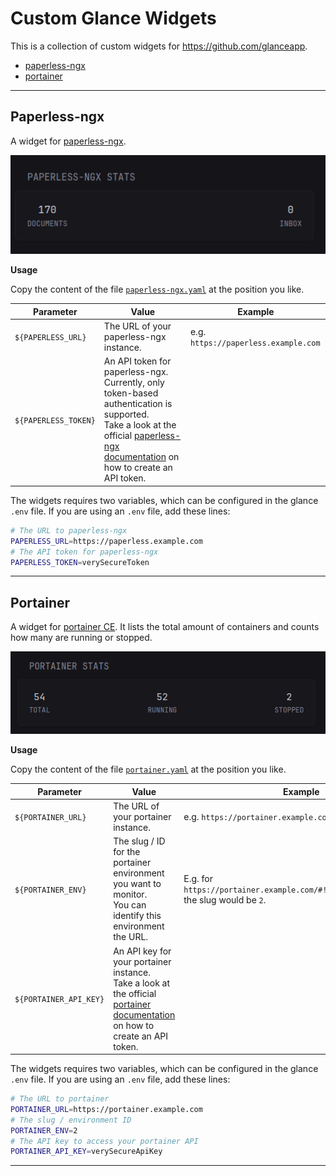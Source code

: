 # Custom Glance Widgets

This is a collection of custom widgets for https://github.com/glanceapp.

- [paperless-ngx](https://github.com/anakles/glance-widgets?tab=readme-ov-file#paperless-ngx)
- [portainer](#portainer)


---

## Paperless-ngx

A widget for [paperless-ngx](https://docs.paperless-ngx.com/).

![paperless-ngx](images/paperless-ngx.png)

**Usage**

Copy the content of the file [`paperless-ngx.yaml`](paperless-ngx/paperless-ngx.yaml) at the position you like.

|Parameter|Value|Example|
|---|---|---|
|`${PAPERLESS_URL}`|The URL of your paperless-ngx instance.|e.g. `https://paperless.example.com`|
|`${PAPERLESS_TOKEN}`|An API token for paperless-ngx. Currently, only token-based authentication is supported.</br>Take a look at the official [paperless-ngx documentation](https://docs.paperless-ngx.com/api/#authorization) on how to create an API token.||

The widgets requires two variables, which can be configured in the glance `.env` file.
If you are using an `.env` file, add these lines:

```bash
# The URL to paperless-ngx
PAPERLESS_URL=https://paperless.example.com
# The API token for paperless-ngx
PAPERLESS_TOKEN=verySecureToken
```


---

## Portainer

A widget for [portainer CE](https://www.portainer.io/). It lists the total amount of containers and counts how many are running or stopped.

![portainer](images/portainer.png)

**Usage**

Copy the content of the file [`portainer.yaml`](portainer/portainer.yaml) at the position you like.

|Parameter|Value|Example|
|---|---|---|
|`${PORTAINER_URL}`|The URL of your portainer instance.|e.g. `https://portainer.example.com`|
|`${PORTAINER_ENV}` |The slug / ID for the portainer environment you want to monitor. </br>You can identify this environment the URL. |E.g. for `https://portainer.example.com/#!/2/docker/containers`, the slug would be `2`.|
|`${PORTAINER_API_KEY}`|An API key for your portainer instance.</br>Take a look at the official [portainer documentation](https://docs.portainer.io/api/access) on how to create an API token.|

The widgets requires two variables, which can be configured in the glance `.env` file.
If you are using an `.env` file, add these lines:

```bash
# The URL to portainer
PORTAINER_URL=https://portainer.example.com
# The slug / environment ID
PORTAINER_ENV=2
# The API key to access your portainer API
PORTAINER_API_KEY=verySecureApiKey
```


---


